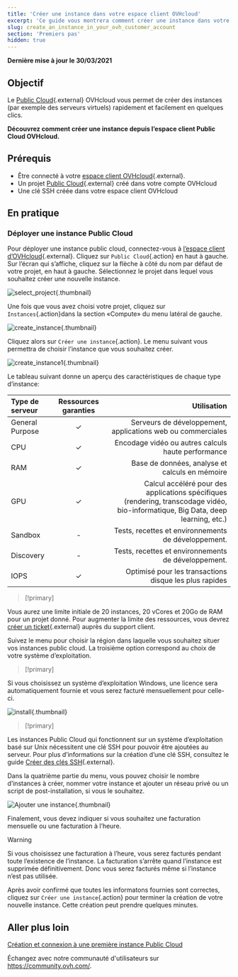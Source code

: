 ```yaml
---
title: 'Créer une instance dans votre espace client OVHcloud'
excerpt: 'Ce guide vous montrera comment créer une instance dans votre projet Public Cloud'
slug: create_an_instance_in_your_ovh_customer_account
section: 'Premiers pas'
hidden: true
---
```


**Dernière mise à jour le 30/03/2021**

## Objectif

Le [Public Cloud](https://www.ovhcloud.com/fr-ca/public-cloud/){.external} OVHcloud vous permet de créer des instances (par exemple des serveurs virtuels) rapidement et facilement en quelques clics.

**Découvrez comment créer une instance depuis l’espace client Public Cloud OVHcloud.**

## Prérequis

* Être connecté à votre [espace client OVHcloud](https://ca.ovh.com/auth/?action=gotomanager&from=https://www.ovh.com/ca/fr/&ovhSubsidiary=qc){.external}.
* Un projet [Public Cloud](https://www.ovhcloud.com/fr-ca/public-cloud/){.external} créé dans votre compte OVHcloud
* Une clé SSH créée dans votre espace client OVHcloud

## En pratique

### Déployer une instance Public Cloud

Pour déployer une instance public cloud, connectez-vous à [l’espace client d’OVHcloud](https://ca.ovh.com/auth/?action=gotomanager&from=https://www.ovh.com/ca/fr/&ovhSubsidiary=qc){.external}. Cliquez sur `Public Cloud`{.action} en haut à gauche. Sur l’écran qui s’affiche, cliquez sur la flèche à côté du nom par défaut de votre projet, en haut à gauche. Sélectionnez le projet dans lequel vous souhaitez créer une nouvelle instance.

![select_project](images/select_project.png){.thumbnail}

Une fois que vous avez choisi votre projet, cliquez sur `Instances`{.action}dans la section «Compute» du menu latéral de gauche.

![create_instance](images/create_instance.png){.thumbnail}

Cliquez alors sur `Créer une instance`{.action}. Le menu suivant vous permettra de choisir l’instance que vous souhaitez créer.

![create_instance1](images/create_instance1-2021.png){.thumbnail}

Le tableau suivant donne un aperçu des caractéristiques de chaque type d’instance:

| Type de serveur | Ressources garanties | Utilisation |
| :---         |     :---:      |          ---: |
| General Purpose   | ✓     | Serveurs de développement, applications web ou commerciales    |
| CPU     | ✓       | Encodage vidéo ou autres calculs haute performance      |
| RAM   | ✓     | Base de données, analyse et calculs en mémoire   |
| GPU     | ✓       | Calcul accéléré pour des applications spécifiques (rendering, transcodage vidéo, bio-informatique, Big Data, deep learning, etc.)      |
| Sandbox    | -       | Tests, recettes et environnements de développement.     |
| Discovery    | -       | Tests, recettes et environnements de développement.     |
| IOPS   | ✓     | Optimisé pour les transactions disque les plus rapides    |

> [!primary]
>
Vous aurez une limite initiale de 20 instances, 20 vCores et 20Go de RAM pour un projet donné. Pour augmenter la limite des ressources, vous devrez [créer un ticket](https://www.ovh.com/manager/dedicated/index.html#/ticket){.external} auprès du support client.
>

Suivez le menu pour choisir la région dans laquelle vous souhaitez situer vos instances public cloud. La troisième option correspond au choix de votre système d’exploitation.

> [!primary]
>
Si vous choisissez un système d’exploitation Windows, une licence sera automatiquement fournie et vous serez facturé mensuellement pour celle-ci.
>

![install](images/os_install.png){.thumbnail}

> [!primary]
>
Les instances Public Cloud qui fonctionnent sur un système d’exploitation basé sur Unix nécessitent une clé SSH pour pouvoir être ajoutées au serveur. Pour plus d’informations sur la création d’une clé SSH, consultez le guide [Créer des clés SSH](../creation-des-cles-ssh/){.external}.
>

Dans la quatrième partie du menu, vous pouvez choisir le nombre d’instances à créer, nommer votre instance et ajouter un réseau privé ou un script de post-installation, si vous le souhaitez.

![Ajouter une instance](images/configure_instance.png){.thumbnail}

Finalement, vous devez indiquer si vous souhaitez une facturation mensuelle ou une facturation à l’heure.

> [!warning]
>
>Si vous choisissez une facturation à l’heure, vous serez facturés pendant toute l’existence de l’instance. La facturation s’arrête quand l’instance est supprimée définitivement. Donc vous serez facturés même si l’instance n’est pas utilisée.
>

Après avoir confirmé que toutes les informatons fournies sont correctes, cliquez sur `Créer une instance`{.action} pour terminer la création de votre nouvelle instance. Cette création peut prendre quelques minutes.

## Aller plus loin

[Création et connexion à une première instance Public Cloud](../premiers-pas-instance-public-cloud/)

Échangez avec notre communauté d'utilisateurs sur <https://community.ovh.com/>.
